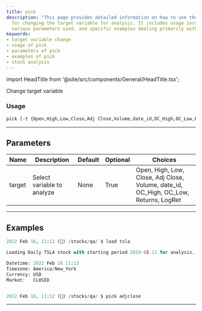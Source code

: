 ```yaml
---
title: pick
description: "This page provides detailed information on how to use the 'pick' function"
  for changing the target variable for analysis. It includes usage instructions, the
  various parameters used, and specific examples dealing primarily with stock analysis.
keywords:
- target variable change
- usage of pick
- parameters of pick
- examples of pick
- stock analysis
---
```


import HeadTitle from '@site/src/components/General/HeadTitle.tsx';

<HeadTitle title="forex/qa/pick - Reference | OpenBB Terminal Docs" />

Change target variable

### Usage

```python
pick [-t {Open,High,Low,Close,Adj Close,Volume,date_id,OC_High,OC_Low,Returns,LogRet}]
```

---

## Parameters

| Name | Description | Default | Optional | Choices |
| ---- | ----------- | ------- | -------- | ------- |
| target | Select variable to analyze | None | True | Open, High, Low, Close, Adj Close, Volume, date_id, OC_High, OC_Low, Returns, LogRet |


---

## Examples

```python
2022 Feb 16, 11:12 (🦋) /stocks/qa/ $ load tsla

Loading Daily TSLA stock with starting period 2019-02-11 for analysis.

Datetime: 2022 Feb 16 11:12
Timezone: America/New_York
Currency: USD
Market:   CLOSED


2022 Feb 16, 11:12 (🦋) /stocks/qa/ $ pick adjclose
```
---
